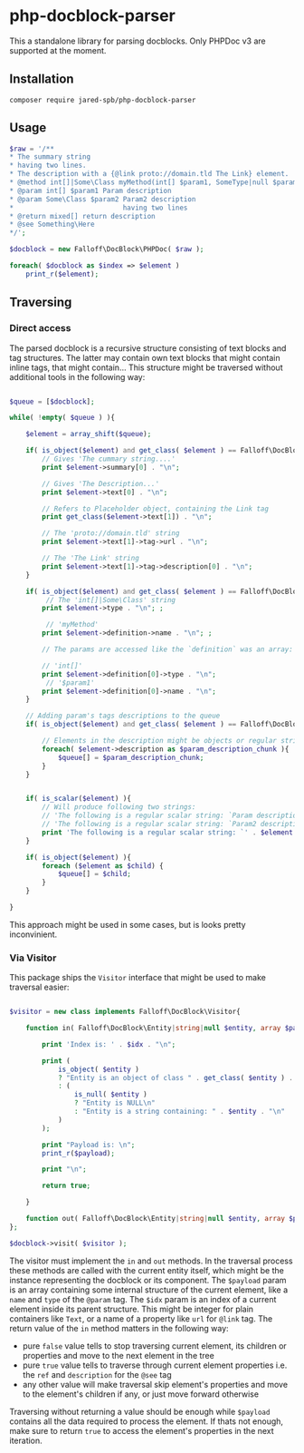 # php-docblock-parser

This a standalone library for parsing docblocks. Only PHPDoc v3 are supported at the moment.

## Installation

```
composer require jared-spb/php-docblock-parser
```

## Usage

```php
$raw = '/**
* The summary string
* having two lines.
* The description with a {@link proto://domain.tld The Link} element.
* @method int[]|Some\Class myMethod(int[] $param1, SomeType|null $param2) and method description
* @param int[] $param1 Param description
* @param Some\Class $param2 Param2 description
*                           having two lines
* @return mixed[] return description
* @see Something\Here
*/';

$docblock = new Falloff\DocBlock\PHPDoc( $raw );

foreach( $docblock as $index => $element )
	print_r($element);

```

## Traversing

### Direct access

The parsed docblock is a recursive structure consisting of text blocks and tag structures. The latter may contain own text blocks
that might contain inline tags, that might contain...
This structure might be traversed without additional tools in the following way:

```php

$queue = [$docblock];

while( !empty( $queue ) ){

    $element = array_shift($queue);

	if( is_object($element) and get_class( $element ) == Falloff\DocBlock\PHPDoc\TextBlock::class ){
		// Gives 'The cummary string....'
		print $element->summary[0] . "\n"; 

		// Gives 'The Description...'
		print $element->text[0] . "\n"; 

		// Refers to Placeholder object, containing the Link tag
		print get_class($element->text[1]) . "\n";

		// The 'proto://domain.tld' string 
		print $element->text[1]->tag->url . "\n"; 

		// The 'The Link' string
		print $element->text[1]->tag->description[0] . "\n"; 
	}

	if( is_object($element) and get_class( $element ) == Falloff\DocBlock\PHPDoc\Tag\Method::class ){
		 // The 'int[]|Some\Class' string
		print $element->type . "\n"; ;

		 // 'myMethod'
		print $element->definition->name . "\n"; ;

		// The params are accessed like the `definition` was an array:

		// 'int[]'
		print $element->definition[0]->type . "\n";
		 // '$param1'
		print $element->definition[0]->name . "\n";
	}

	// Adding param's tags descriptions to the queue
	if( is_object($element) and get_class( $element ) == Falloff\DocBlock\PHPDoc\Tag\Param::class ){

		// Elements in the description might be objects or regular strings
		foreach( $element->description as $param_description_chunk ){
			$queue[] = $param_description_chunk;
		}
	}


	if( is_scalar($element) ){
		// Will produce following two strings:
		// 'The following is a regular scalar string: `Param description`'
		// 'The following is a regular scalar string: `Param2 description`''
		print 'The following is a regular scalar string: `' . $element . "`\n";
	}

	if( is_object($element) ){
	    foreach ($element as $child) {
	        $queue[] = $child;
	    }		
	}

}

```

This approach might be used in some cases, but is looks pretty inconvinient. 


### Via Visitor

This package ships the `Visitor` interface that might be used to make traversal 
easier:


```php

$visitor = new class implements Falloff\DocBlock\Visitor{

	function in( Falloff\DocBlock\Entity|string|null $entity, array $payload, int|string $idx ) {

		print 'Index is: ' . $idx . "\n";

		print (
			is_object( $entity )
			? "Entity is an object of class " . get_class( $entity ) . "\n"
			: (
				is_null( $entity )
				? "Entity is NULL\n"
				: "Entity is a string containing: " . $entity . "\n"
			)			
		);

		print "Payload is: \n";
		print_r($payload);

		print "\n";

		return true;

	}

	function out( Falloff\DocBlock\Entity|string|null $entity, array $payload, int|string $idx){}
};

$docblock->visit( $visitor );

```

The visitor must implement the `in` and `out` methods. In the traversal process these methods are called with the current
entity itself, which might be the instance representing the docblock or its component. The `$payload` param is an array containing some 
internal structure of the current element, like a `name` and `type` of the `@param` tag. The `$idx` param is an index of a current element inside its parent structure. This might be integer for plain containers like `Text`, or a name of a property like `url` for `@link` tag.
The return value of the `in` method matters in the following way:

- pure `false` value tells to stop traversing current element, its children or properties and move to the next element in the tree
- pure `true` value tells to traverse through current element properties i.e. the `ref` and `description` for the `@see` tag
- any other value will make traversal skip element's properties and move to the element's children if any, or just move forward otherwise

Traversing without returning a value should be enough while `$payload` contains all the data required to process the element. If thats not enough, make sure to return `true` to access the element's properties in the next iteration.


